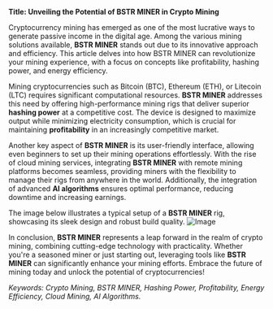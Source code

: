 **Title: Unveiling the Potential of BSTR MINER in Crypto Mining**

Cryptocurrency mining has emerged as one of the most lucrative ways to generate passive income in the digital age. Among the various mining solutions available, **BSTR MINER** stands out due to its innovative approach and efficiency. This article delves into how BSTR MINER can revolutionize your mining experience, with a focus on concepts like profitability, hashing power, and energy efficiency.

Mining cryptocurrencies such as Bitcoin (BTC), Ethereum (ETH), or Litecoin (LTC) requires significant computational resources. **BSTR MINER** addresses this need by offering high-performance mining rigs that deliver superior **hashing power** at a competitive cost. The device is designed to maximize output while minimizing electricity consumption, which is crucial for maintaining **profitability** in an increasingly competitive market. 

Another key aspect of **BSTR MINER** is its user-friendly interface, allowing even beginners to set up their mining operations effortlessly. With the rise of cloud mining services, integrating **BSTR MINER** with remote mining platforms becomes seamless, providing miners with the flexibility to manage their rigs from anywhere in the world. Additionally, the integration of advanced **AI algorithms** ensures optimal performance, reducing downtime and increasing earnings.

The image below illustrates a typical setup of a **BSTR MINER** rig, showcasing its sleek design and robust build quality. ![Image](https://github.com/user-attachments/assets/3be06921-4469-491d-bd37-5f14c53422b7)

In conclusion, **BSTR MINER** represents a leap forward in the realm of crypto mining, combining cutting-edge technology with practicality. Whether you're a seasoned miner or just starting out, leveraging tools like **BSTR MINER** can significantly enhance your mining efforts. Embrace the future of mining today and unlock the potential of cryptocurrencies! 

*Keywords: Crypto Mining, BSTR MINER, Hashing Power, Profitability, Energy Efficiency, Cloud Mining, AI Algorithms.*